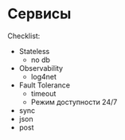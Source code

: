 # Сервисы

Checklist:

- Stateless
  - no db
- Observability
  - log4net
- Fault Tolerance
  - timeout
  - Режим доступности 24/7
- sync
- json
- post
